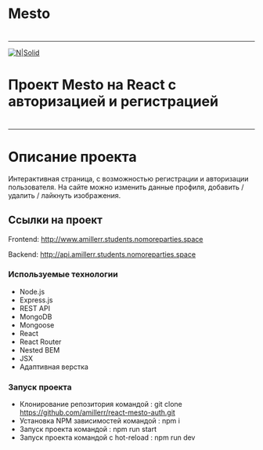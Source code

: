 # Mesto
#
____

[![N|Solid](https://pictures.s3.yandex.net/animation_topic/logo.svg)](https://praktikum.yandex.ru/)

# Проект Mesto на React с авторизацией и регистрацией
#
_____
#
# Описание проекта

Интерактивная страница, c возможностью регистрации и авторизации пользователя.
На сайте можно изменить данные профиля, добавить / удалить / лайкнуть изображения.
## Ссылки на проект

Frontend: http://www.amillerr.students.nomoreparties.space

Backend: http://api.amillerr.students.nomoreparties.space

### Используемые технологии
- Node.js
- Express.js
- REST API
- MongoDB
- Mongoose
- React
- React Router
- Nested BEM
- JSX
- Адаптивная верстка

### Запуск проекта

- Клонирование репозитория командой : git clone https://github.com/amillerr/react-mesto-auth.git
- Установка NPM зависимостей командой : npm i
- Запуск проекта командой : npm run start 
- Запуск проекта командой c hot-reload : npm run dev

